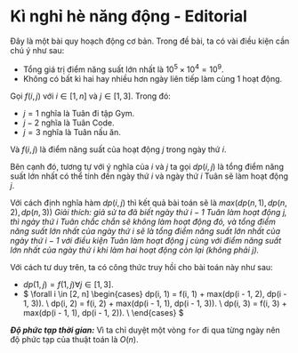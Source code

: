 # Kì nghỉ hè năng động - Editorial

Đây là một bài quy hoạch động cơ bản. Trong đề bài, ta có vài điều kiện cần chú ý như sau:
- Tổng giá trị điểm năng suất lớn nhất là $10^5 \times 10^4 = 10^9$.
- Không có bất kì hai hay nhiều hơn ngày liên tiếp làm cùng $1$ hoạt động.

Gọi $f(i, j)$ với $i \in [1, n]$ và $j \in [1, 3]$. Trong đó:
- $j = 1$ nghĩa là Tuân đi tập Gym.
- $j - 2$ nghĩa là Tuân Code.
- $j = 3$ nghĩa là Tuân nấu ăn.

Và $f(i, j)$ là điểm năng suất của hoạt động $j$ trong ngày thứ $i$.

Bên cạnh đó, tương tự với ý nghĩa của $i$ và $j$ ta gọi $dp(i, j)$ là tổng điểm năng suất lớn nhất có thể tính đến ngày thứ $i$ và ngày thứ $i$ Tuân sẽ làm hoạt động $j$.

Với cách định nghĩa hàm $dp(i, j)$ thì kết quả bài toán sẽ là $max(dp(n, 1), dp(n, 2), dp(n, 3))$ *Giải thích: giả sử ta đã biết ngày thứ $i - 1$ Tuân làm hoạt động $j$, thì ngày thứ $i$ Tuân chắc chắn sẽ không làm hoạt động đó, và tổng điểm năng suất lớn nhất của ngày thứ $i$ sẽ là tổng điểm năng suất lớn nhất của ngày thứ $i - 1$ với điều kiện Tuân làm hoạt động $j$ cùng với điểm năng suất lớn nhất của ngày thứ $i$ khi làm hai hoạt động còn lại (không phải $j$).*

Với cách tư duy trên, ta có công thức truy hồi cho bài toán này như sau:

- $dp(1, j) = f(1, j) \forall j \in [1, 3]$.
- $
\forall i \in [2, n]
\begin{cases}
dp(i, 1) = f(i, 1) + max(dp(i - 1, 2), dp(i - 1, 3)). \\
dp(i, 2) = f(i, 2) + max(dp(i - 1, 1), dp(i - 1, 3)). \\
dp(i, 3) = f(i, 3) + max(dp(i - 1, 1), dp(i - 1, 2)). \\
\end{cases}
$

***Độ phức tạp thời gian:*** Vì ta chỉ duyệt một vòng `for` đi qua từng ngày nên độ phức tạp của thuật toán là $O(n)$.
